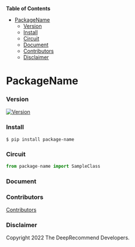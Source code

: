 <!-- START doctoc generated TOC please keep comment here to allow auto update -->
<!-- DON'T EDIT THIS SECTION, INSTEAD RE-RUN doctoc TO UPDATE -->
**Table of Contents**

- [PackageName](#packagename)
    - [Version](#version)
    - [Install](#install)
    - [Circuit](#circuit)
    - [Document](#document)
    - [Contributors](#contributors)
    - [Disclaimer](#disclaimer)

<!-- END doctoc generated TOC please keep comment here to allow auto update -->

# PackageName

### Version

[![Version](https://badge.fury.io/py/package-name.svg)](https://badge.fury.io/py/package-name)

### Install

```
$ pip install package-name
```

### Circuit

```python
from package-name import SampleClass
```

### Document

### Contributors

[Contributors](https://github.com/deep-recommend)

### Disclaimer

Copyright 2022 The DeepRecommend Developers.
